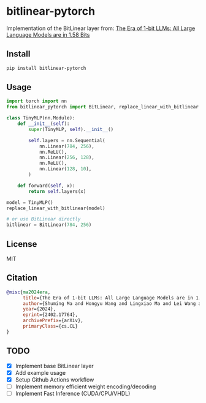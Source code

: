 # bitlinear-pytorch

Implementation of the BitLinear layer from: [The Era of 1-bit LLMs: All Large Language Models are in 1.58 Bits](https://arxiv.org/abs/2402.17764)

## Install
```bash
pip install bitlinear-pytorch
```

## Usage
```python
import torch import nn
from bitlinear_pytorch import BitLinear, replace_linear_with_bitlinear

class TinyMLP(nn.Module):
    def __init__(self):
        super(TinyMLP, self).__init__()

        self.layers = nn.Sequential(
            nn.Linear(784, 256),
            nn.ReLU(),
            nn.Linear(256, 128),
            nn.ReLU(),
            nn.Linear(128, 10),
        )

    def forward(self, x):
        return self.layers(x)

model = TinyMLP()
replace_linear_with_bitlinear(model)

# or use BitLinear directly
bitlinear = BitLinear(784, 256)
```

## License
MIT

## Citation
```bibtex
@misc{ma2024era,
      title={The Era of 1-bit LLMs: All Large Language Models are in 1.58 Bits}, 
      author={Shuming Ma and Hongyu Wang and Lingxiao Ma and Lei Wang and Wenhui Wang and Shaohan Huang and Li Dong and Ruiping Wang and Jilong Xue and Furu Wei},
      year={2024},
      eprint={2402.17764},
      archivePrefix={arXiv},
      primaryClass={cs.CL}
}

```
## TODO
- [x] Implement base BitLinear layer
- [x] Add example usage
- [x] Setup Github Actions workflow
- [ ] Implement memory efficient weight encoding/decoding
- [ ] Implement Fast Inference (CUDA/CPU/VHDL)
